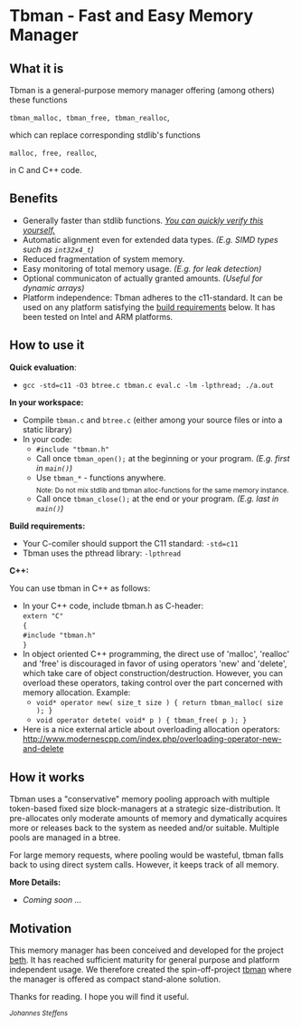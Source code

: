 # Tbman - Fast and Easy Memory Manager

## What it is
Tbman is a general-purpose memory manager offering (among others) these functions 

`tbman_malloc, tbman_free, tbman_realloc`,

which can replace corresponding stdlib's functions

`malloc, free, realloc`,

in C and C++ code.

## Benefits
* Generally faster than stdlib functions. [*You can quickly verify this yourself.*](#how-to-use-it)
* Automatic alignment even for extended data types. *(E.g. SIMD types such as `int32x4_t`)*
* Reduced fragmentation of system memory.
* Easy monitoring of total memory usage. *(E.g. for leak detection)*
* Optional communicaton of actually granted amounts. *(Useful for dynamic arrays)*
* Platform independence: Tbman adheres to the c11-standard. It can be used on any platform satisfying the [build requirements](#anchor_build_requirements) below. It has been tested on Intel and ARM platforms.

## How to use it
**Quick evaluation**:
* `gcc -std=c11 -O3 btree.c tbman.c eval.c -lm -lpthread; ./a.out`

**In your workspace:**
* Compile `tbman.c` and `btree.c` (either among your source files or into a static library)
* In your code: 
  * `#include "tbman.h"`
  * Call once `tbman_open();` at the beginning or your program. *(E.g. first in `main()`)*
  * Use `tbman_*` - functions anywhere. 
    <br><sub>Note: Do not mix stdlib and tbman alloc-functions for the same memory instance.</sub>
  * Call once `tbman_close();` at the end or your program. *(E.g. last in `main()`)*

<a name="anchor_build_requirements"></a>
**Build requirements:**
* Your C-comiler should support the C11 standard: `-std=c11`
* Tbman uses the pthread library: `-lpthread`

**C++:**

You can use tbman in C++ as follows:
* In your C++ code, include tbman.h as C-header:<br>
  `extern "C"`<br>
  `{`<br>
  `#include "tbman.h"`<br>
  `}`
* In object oriented C++ programming, the direct use of 'malloc', 'realloc' and 'free' is discouraged in favor of using operators 'new' and 'delete', which take care of object construction/destruction. However, you can overload these operators, taking control over the part concerned with memory allocation. Example:
   * `void* operator new( size_t size ) { return tbman_malloc( size ); }`
   * `void operator detete( void* p ) { tbman_free( p ); }`
* Here is a nice external article about overloading allocation operators: http://www.modernescpp.com/index.php/overloading-operator-new-and-delete
   
## How it works
Tbman uses a "conservative" memory pooling approach with multiple token-based fixed size block-managers at a strategic size-distribution. It pre-allocates only moderate amounts of memory and dymatically acquires more or releases back to the system as needed and/or suitable. Multiple pools are managed in a btree.

For large memory requests, where pooling would be wasteful, tbman falls back to using direct system calls. However, it keeps track of all memory.

**More Details:**
* *Coming soon ...*

## Motivation
This memory manager has been conceived and developed for the project [beth](https://github.com/johsteffens/beth). It has reached sufficient maturity for general purpose and platform independent usage. We therefore created the spin-off-project [tbman](https://github.com/johsteffens/tbman) where the manager is offered as compact stand-alone solution.

Thanks for reading. I hope you will find it useful.

<sub>*Johannes Steffens*</sub>
